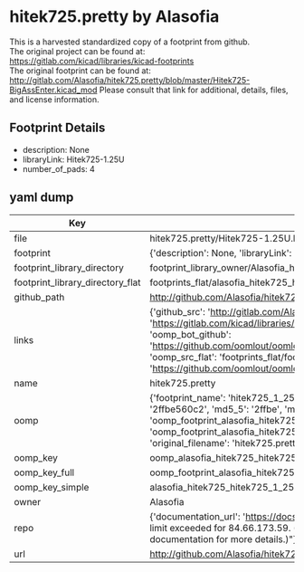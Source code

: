 # hitek725.pretty by Alasofia  
This is a harvested standardized copy of a footprint from github.  
The original project can be found at:  
https://gitlab.com/kicad/libraries/kicad-footprints  
The original footprint can be found at:
http://gitlab.com/Alasofia/hitek725.pretty/blob/master/Hitek725-BigAssEnter.kicad_mod
Please consult that link for additional, details, files, and license information.  
## Footprint Details
* description: None  
* libraryLink: Hitek725-1.25U  
* number_of_pads: 4  
## yaml dump  
| Key | Value |  
| --- | --- |  
| file | hitek725.pretty/Hitek725-1.25U.kicad_mod |  
| footprint | {'description': None, 'libraryLink': 'Hitek725-1.25U', 'number_of_pads': 4} |  
| footprint_library_directory | footprint_library_owner/Alasofia_hitek725.pretty |  
| footprint_library_directory_flat | footprints_flat/alasofia_hitek725_hitek725_1_25u/working |  
| github_path | http://github.com/Alasofia/hitek725.pretty/blob/master/Hitek725-1.25U.kicad_mod |  
| links | {'github_src': 'http://gitlab.com/Alasofia/hitek725.pretty/blob/master/Hitek725-BigAssEnter.kicad_mod', 'github_src_repo': 'https://gitlab.com/kicad/libraries/kicad-footprints', 'oomp_bot': 'footprints/alasofia_hitek725_hitek725_1_25u/working', 'oomp_bot_github': 'https://github.com/oomlout/oomlout_oomp_footprint_bot/tree/main/footprints/alasofia_hitek725_hitek725_1_25u/working', 'oomp_src_flat': 'footprints_flat/footprints_flat/alasofia_hitek725_hitek725_1_25u/working', 'oomp_src_flat_github': 'https://github.com/oomlout/oomlout_oomp_footprint_src/tree/main/footprints_flat/alasofia_hitek725_hitek725_1_25u/working'} |  
| name | hitek725.pretty |  
| oomp | {'footprint_name': 'hitek725_1_25u', 'library_name': 'hitek725', 'md5': '2ffbe560c282ec204e92e7a2f0fdabca', 'md5_10': '2ffbe560c2', 'md5_5': '2ffbe', 'md5_6': '2ffbe5', 'oomp_key': 'oomp_alasofia_hitek725_hitek725_1_25u', 'oomp_key_extra': 'oomp_footprint_alasofia_hitek725_hitek725_1_25u', 'oomp_key_full': 'oomp_footprint_alasofia_hitek725_hitek725_1_25u_2ffbe5', 'oomp_key_simple': 'alasofia_hitek725_hitek725_1_25u', 'original_filename': 'hitek725.pretty/Hitek725-1.25U.kicad_mod', 'owner_name': 'alasofia'} |  
| oomp_key | oomp_alasofia_hitek725_hitek725_1_25u |  
| oomp_key_full | oomp_footprint_alasofia_hitek725_hitek725_1_25u |  
| oomp_key_simple | alasofia_hitek725_hitek725_1_25u |  
| owner | Alasofia |  
| repo | {'documentation_url': 'https://docs.github.com/rest/overview/resources-in-the-rest-api#rate-limiting', 'message': "API rate limit exceeded for 84.66.173.59. (But here's the good news: Authenticated requests get a higher rate limit. Check out the documentation for more details.)"} |  
| url | http://github.com/Alasofia/hitek725.pretty |  

